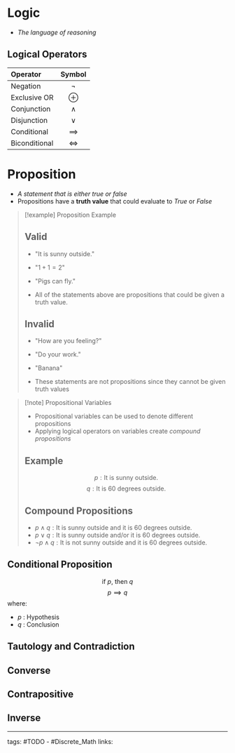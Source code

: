 # Logic
- *The language of reasoning*

## Logical Operators
| Operator      |   Symbol   |
|:------------- |:----------:|
| Negation      |   $\neg$   |
| Exclusive OR  |  $\oplus$  |
| Conjunction   |  $\land$   |
| Disjunction   |   $\lor$   |
| Conditional   | $\implies$ |
| Biconditional |   $\iff$   |


# Proposition
- *A statement that is either true or false*
- Propositions have a **truth value** that could evaluate to *True* or *False*

>[!example] Proposition Example
> ## Valid
> - "It is sunny outside."
> - "$1 + 1 = 2$"
> - "Pigs can fly."
> 
> - All of the statements above are propositions that could be given a truth value.
> 
> ## Invalid
> - "How are you feeling?"
> - "Do your work."
> - "Banana"
>
> - These statements are not propositions since they cannot be given truth values

>[!note] Propositional Variables
> - Propositional variables can be used to denote different propositions
> - Applying logical operators on variables create *compound propositions*
>
> ## Example
> $$p: \text{It is sunny outside.}$$
> $$q: \text{It is 60 degrees outside.}$$
> 
> ## Compound Propositions
> - $p \land q : \text{It is sunny outside and it is 60 degrees outside.}$
> - $p \lor q : \text{It is sunny outside and/or it is 60 degrees outside.}$
> - $\neg p \land q : \text{It is not sunny outside and it is 60 degrees outside.}$

## Conditional Proposition
$$ \text{if } p \text{, then } q$$
$$p \implies q$$ where:
- $p$ : Hypothesis
- $q$ : Conclusion


## Tautology and Contradiction

## Converse

## Contrapositive

## Inverse


---
tags: #TODO - #Discrete_Math
links: